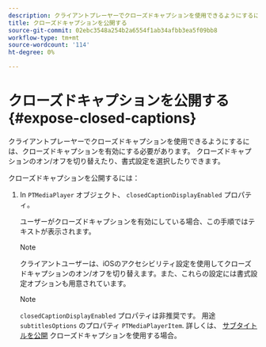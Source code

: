 ```yaml
---
description: クライアントプレーヤーでクローズドキャプションを使用できるようにするには、クローズドキャプションを有効にする必要があります。 クローズドキャプションのオン/オフを切り替えたり、書式設定を選択したりできます。
title: クローズドキャプションを公開する
source-git-commit: 02ebc3548a254b2a6554f1ab34afbb3ea5f09bb8
workflow-type: tm+mt
source-wordcount: '114'
ht-degree: 0%

---
```


# クローズドキャプションを公開する {#expose-closed-captions}

クライアントプレーヤーでクローズドキャプションを使用できるようにするには、クローズドキャプションを有効にする必要があります。 クローズドキャプションのオン/オフを切り替えたり、書式設定を選択したりできます。

クローズドキャプションを公開するには：

1. In `PTMediaPlayer` オブジェクト、 `closedCaptionDisplayEnabled` プロパティ。

   ユーザーがクローズドキャプションを有効にしている場合、この手順ではテキストが表示されます。

   >[!NOTE]
   >
   >クライアントユーザーは、iOSのアクセシビリティ設定を使用してクローズドキャプションのオン/オフを切り替えます。また、これらの設定には書式設定オプションも用意されています。

   >[!NOTE]
   >
   >`closedCaptionDisplayEnabled` プロパティは非推奨です。 用途 `subtitlesOptions` のプロパティ `PTMediaPlayerItem`. 詳しくは、 [サブタイトルを公開](../../../tvsdk-3x-ios-prog/c-ios-closed-captioning-and-subtitles-ios/c-ios-closed-captioning-and-subtitles-reqts-ios/t-ios-subtitles-exposing-ios.md) クローズドキャプションを使用する場合。
